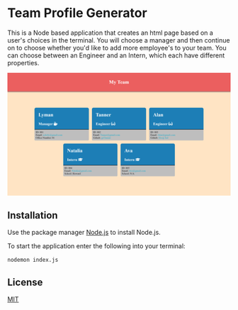 # Team Profile Generator

This is a Node based application that creates an html page based on a user's choices in the terminal. You will choose a manager and then continue on to choose whether you'd like to add more employee's to your team. You can choose between an Engineer and an Intern, which each have different properties.

![This is the homepage.](/src/landingpage.png "Landing Page")

## Installation

Use the package manager [Node.js](https://nodejs.org/en/) to install Node.js.

To start the application enter the following into your terminal:

```bash
nodemon index.js
```

## License

[MIT](https://choosealicense.com/licenses/mit/)
